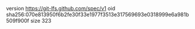 version https://git-lfs.github.com/spec/v1
oid sha256:070e813950f6b2fe30f33e1977f3513e317569693e0318999e6a981b509f900f
size 323
